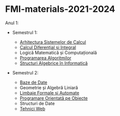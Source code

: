 # FMI-materials-2021-2024

Anul 1:
- Semestrul 1:
	- [Arhitectura Sistemelor de Calcul](https://github.com/angiflutur/FMI-materials-2021-2024/tree/main/Arhitectura%20Sistemelor%20de%20Calcul)
	- [Calcul Diferențial și Integral](https://github.com/angiflutur/FMI-materials-2021-2024/tree/main/Calcul%20Diferential%20si%20Integral)
	- Logică Matematică și Computațională
	- [Programarea Algoritmilor](https://github.com/angiflutur/FMI-materials-2021-2024/tree/main/Programarea%20Algoritmilor)
	- [Structuri Algebrice în Informatică](https://github.com/angiflutur/FMI-materials-2021-2024/tree/main/Structuri%20Algebrice%20in%20Informatica)	
	
- Semestrul 2:
	- [Baze de Date](https://github.com/TeodoraLazaroiu/FMI-Materials/tree/main/Baze%20de%20date)
	- Geometrie și Algebră Liniară
	- [Limbaje Formale și Automate](https://github.com/TeodoraLazaroiu/FMI-Materials/tree/main/Limbaje%20Formale%20si%20Automate)
	- [Programare Orientată pe Obiecte](https://github.com/TeodoraLazaroiu/FMI-Materials/tree/main/Programare%20Orientata%20pe%20Obiecte)
	- Structuri de Date
	- [Tehnici Web](https://github.com/TeodoraLazaroiu/FMI-Materials/tree/main/Tehnici%20Web)
